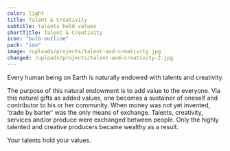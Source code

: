 ```yaml
---
color: light
title: Talent & Creativity
subtitle: talents hold values
shortTitle: Talent & Creativity
icon: "bulb-outline"
pack: "ion"
image: /uploads/projects/talent-and-creativity.jpg
changed: /uploads/projects/talent-and-creativity-2.jpg
---
```

Every human being on Earth is naturally endowed with talents and creativity.

The purpose of this natural endowment is to add value to the everyone. Via this natural gifts as added values, one becomes a sustainer of oneself and contributor to his or her community.
When money was not yet invented, 'trade by barter' was the only means of exchange. Talents, creativity, services and/or produce were exchanged between people. Only the highly talented and creative producers became wealthy as a result.

Your talents hold your values.